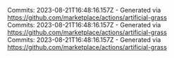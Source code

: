 Commits: 2023-08-21T16:48:16.157Z - Generated via https://github.com/marketplace/actions/artificial-grass
<br>
Commits: 2023-08-21T16:48:16.157Z - Generated via https://github.com/marketplace/actions/artificial-grass
<br>
Commits: 2023-08-21T16:48:16.157Z - Generated via https://github.com/marketplace/actions/artificial-grass
<br>

